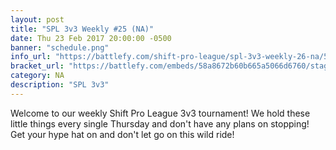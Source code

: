 ```yaml
---
layout: post
title: "SPL 3v3 Weekly #25 (NA)"
date: Thu 23 Feb 2017 20:00:00 -0500
banner: "schedule.png"
info_url: "https://battlefy.com/shift-pro-league/spl-3v3-weekly-26-na/58a8672b60b665a5066d6760/info?infoTab=details"
bracket_url: "https://battlefy.com/embeds/58a8672b60b665a5066d6760/stage/58a8672b60b665a5066d6761"
category: NA
description: "SPL 3v3"
---
```


Welcome to our weekly Shift Pro League 3v3 tournament! We hold these little things every single Thursday and don't have any plans on stopping! Get your hype hat on and don't let go on this wild ride!
